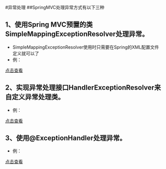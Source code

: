 #异常处理
##SpringMVC处理异常方式有以下三种

## 1、使用Spring MVC预置的类SimpleMappingExceptionResolver处理异常。
- SimpleMappingExceptionResolver使用时只需要在Spring的XML配置文件定义就可以了
- <div class="bg-blue">例：</div>
[点击查看](demo/处理异常01/处理异常01.html)
## 2、实现异常处理接口HandlerExceptionResolver来自定义异常处理类。
- <div class="bg-blue">例：</div>
[点击查看](demo/处理异常02/处理异常02.html)
## 3、使用@ExceptionHandler处理异常。
- <div class="bg-blue">例：</div>
[点击查看](demo/处理异常03.java)
